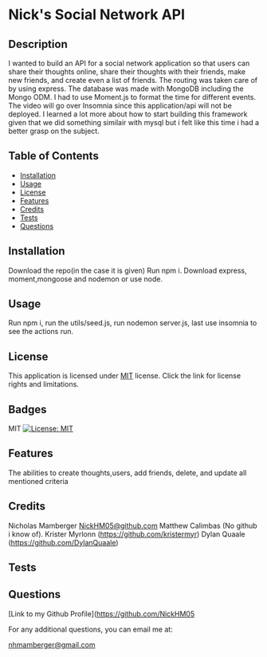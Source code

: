# Nick's Social Network API

## Description
I wanted to build an API for a social network application so that users can share their thoughts online, share their thoughts with their friends, make new friends, and create even a list of friends. The routing was taken care of by using express. The database was made with MongoDB including the Mongo ODM. I had to use Moment.js to format the time for different events. The video will go over Insomnia since this application/api will not be deployed. I learned a lot more about how to start building this framework given that we did something similair with mysql but i felt like this time i had a better grasp on the subject. 
## Table of Contents
  - [Installation](#installation)
  - [Usage](#usage)
  - [License](#license)
  - [Features](#features)
  - [Credits](#credits)
  - [Tests](#tests)
  - [Questions](#questions)

## Installation
Download the repo(in the case it is given) Run npm i. Download express, moment,mongoose and nodemon or use node.

## Usage
Run npm i, run the utils/seed.js, run nodemon server.js, last use insomnia to see the actions run. 
## License 
  This application is licensed under [MIT](https://opensource.org/licenses/MIT) license. Click the link for license rights and limitations.
## Badges
MIT [![License: MIT](https://img.shields.io/badge/License-MIT-yellow.svg)](https://opensource.org/licenses/MIT)

## Features
The abilities to create thoughts,users, add friends, delete, and update all mentioned criteria

## Credits
Nicholas Mamberger NickHM05@github.com Matthew Calimbas (No github i know of). Krister Myrlonn (https://github.com/kristermyr) Dylan Quaale (https://github.com/DylanQuaale)

## Tests


## Questions
[Link to my Github Profile](https://github.com/NickHM05

For any additional questions, you can email me at:

nhmamberger@gmail.com
